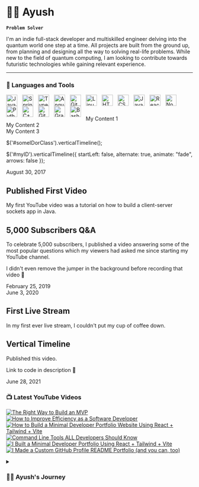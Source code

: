 # 🏄‍♂️ Ayush

**`Problem Solver`**

I'm an indie full-stack developer and multiskilled engineer delving into the quantum world one step at a time. All projects are built from the ground up, from planning and designing all the way to solving real-life problems. While new to the field of quantum computing, I am looking to contribute towards futuristic technologies while gaining relevant experience.

---

### 🧰 Languages and Tools

<img align="left" alt="Java" width="30px" style="padding-right:10px;" src="https://cdn.jsdelivr.net/gh/devicons/devicon/icons/java/java-original.svg"/>
<img align="left" alt="Spring" width="30px" style="padding-right:10px;" src="https://cdn.jsdelivr.net/gh/devicons/devicon/icons/spring/spring-original.svg" />
<img align="left" alt="TypeScript" width="30px" style="padding-right:10px;" src="https://cdn.jsdelivr.net/gh/devicons/devicon/icons/typescript/typescript-plain.svg" />
<img align="left" alt="Angular" width="30px" style="padding-right:10px;" src="https://cdn.jsdelivr.net/gh/devicons/devicon/icons/angularjs/angularjs-plain.svg" />
<img align="left" alt="Git" width="30px" style="padding-right:10px;" src="https://cdn.jsdelivr.net/gh/devicons/devicon/icons/git/git-original.svg" />
<img align="left" alt="Linux" width="30px" style="padding-right:10px;" src="https://cdn.jsdelivr.net/gh/devicons/devicon/icons/linux/linux-original.svg" />
<img align="left" alt="HTML" width="30px" style="padding-right:10px;" src="https://cdn.jsdelivr.net/gh/devicons/devicon/icons/html5/html5-plain.svg" />
<img align="left" alt="CSS" width="30px" style="padding-right:10px;" src="https://cdn.jsdelivr.net/gh/devicons/devicon/icons/css3/css3-plain.svg" />
<img align="left" alt="JavaScript" width="30px" style="padding-right:10px;" src="https://cdn.jsdelivr.net/gh/devicons/devicon/icons/javascript/javascript-plain.svg" />
<img align="left" alt="React" width="30px" style="padding-right:10px;" src="https://cdn.jsdelivr.net/gh/devicons/devicon/icons/react/react-original.svg" />
<img align="left" alt="NodeJS" width="30px" style="padding-right:10px;" src="https://cdn.jsdelivr.net/gh/devicons/devicon/icons/nodejs/nodejs-original.svg" />
<img align="left" alt="Python" width="30px" style="padding-right:10px;" src="https://cdn.jsdelivr.net/gh/devicons/devicon/icons/python/python-plain.svg" />
<img align="left" alt="C++" width="30px" style="padding-right:10px;" src="https://cdn.jsdelivr.net/gh/devicons/devicon/icons/cplusplus/cplusplus-line.svg" />
<img align="left" alt="GitHub" width="30px" style="padding-right:10px;" src="https://cdn.jsdelivr.net/gh/devicons/devicon/icons/github/github-original.svg" />
<img align="left" alt="Gradle" width="30px" style="padding-right:10px;" src="https://cdn.jsdelivr.net/gh/devicons/devicon/icons/gradle/gradle-plain.svg" />
<img align="left" alt="Bash" width="30px" style="padding-right:10px;" src="https://cdn.jsdelivr.net/gh/devicons/devicon/icons/bash/bash-original.svg" />
<br />

#
<link rel="stylesheet" type="text/css" href="path/to/vertical-timeline.css">


<div id="myTimeline">
    <div data-vtdate="February 2016">
        My Content 1
    </div>
    <div data-vtdate="March 2016">
        My Content 2
    </div>
    <div data-vtdate="April 2016">
        My Content 3
    </div>
</div>



<script src="path/to/vertical-timeline.min.js"></script>

$('#someIDorClass').verticalTimeline();

$('#myID').verticalTimeline({
    startLeft: false,
    alternate: true,
    animate: "fade",
    arrows: false
});


<script src="/dist/js/timeline.min.js"></script>
<link href="/dist/css/timeline.min.css" rel="stylesheet" />

<div class="timeline">
  <div class="timeline__component">
    <div class="timeline__date timeline__date--right">August 30, 2017</div>
  </div>
  <div class="timeline__middle">
    <div class="timeline__point"></div>
  </div>
  <div class="timeline__component timeline__component--bg">
    <h2 class="timeline__title">Published First Video</h2>
    <p class="timeline__paragraph">
      My first YouTube video was a tutorial on how to build a client-server sockets app in Java.
    </p>
  </div>
  <div class="timeline__component timeline__component--bg">
    <h2 class="timeline__title">5,000 Subscribers Q&A</h2>
    <p class="timeline__paragraph">
      To celebrate 5,000 subscribers, I published a video answering some of the most popular questions which
      my viewers had asked me since starting my YouTube channel.
    </p>
    <p class="timeline__paragraph">
      I didn't even remove the jumper in the background before recording that video 🤣
    </p>
  </div>
  <div class="timeline__middle">
    <div class="timeline__point"></div>
  </div>
  <div class="timeline__component">
    <div class="timeline__date">February 25, 2019</div>
  </div>
  <div class="timeline__component">
    <div class="timeline__date timeline__date--right">June 3, 2020</div>
  </div>
  <div class="timeline__middle">
    <div class="timeline__point"></div>
  </div>
  <div class="timeline__component timeline__component--bg">
    <h2 class="timeline__title">First Live Stream</h2>
    <p class="timeline__paragraph">
      In my first ever live stream, I couldn't put my cup of coffee down.
    </p>
  </div>
  <div class="timeline__component timeline__component--bottom timeline__component--bg">
    <h2 class="timeline__title">Vertical Timeline</h2>
    <p class="timeline__paragraph">
      Published this video.
    </p>
    <p class="timeline__paragraph">
      Link to code in description 🔽
    </p>
  </div>
  <div class="timeline__middle">
    <div class="timeline__point"></div>
    <div class="timeline__point timeline__point--bottom"></div>
  </div>
  <div class="timeline__component timeline__component--bottom">
    <div class="timeline__date">June 28, 2021</div>
  </div>
</div>

### 📺 Latest YouTube Videos

<!-- BEGIN YOUTUBE-CARDS -->
[![The Right Way to Build an MVP](https://ytcards.demolab.com/?id=jpQJ8aOThNY&title=The+Right+Way+to+Build+an+MVP&lang=en&timestamp=1671555624&background_color=%230d1117&title_color=%23ffffff&stats_color=%23dedede&width=250&duration=647 "The Right Way to Build an MVP")](https://www.youtube.com/watch?v=jpQJ8aOThNY)
[![How to Improve Efficiency as a Software Developer](https://ytcards.demolab.com/?id=Ov1tuHS4uNw&title=How+to+Improve+Efficiency+as+a+Software+Developer&lang=en&timestamp=1669140023&background_color=%230d1117&title_color=%23ffffff&stats_color=%23dedede&width=250&duration=535 "How to Improve Efficiency as a Software Developer")](https://www.youtube.com/watch?v=Ov1tuHS4uNw)
[![How to Build a Minimal Developer Portfolio Website Using React + Tailwind + Vite](https://ytcards.demolab.com/?id=b0pkpcD8Ms4&title=How+to+Build+a+Minimal+Developer+Portfolio+Website+Using+React+%2B+Tailwind+%2B+Vite&lang=en&timestamp=1668434431&background_color=%230d1117&title_color=%23ffffff&stats_color=%23dedede&width=250&duration=4119 "How to Build a Minimal Developer Portfolio Website Using React + Tailwind + Vite")](https://www.youtube.com/watch?v=b0pkpcD8Ms4)
[![Command Line Tools ALL Developers Should Know](https://ytcards.demolab.com/?id=DIny00tOBdU&title=Command+Line+Tools+ALL+Developers+Should+Know&lang=en&timestamp=1667250900&background_color=%230d1117&title_color=%23ffffff&stats_color=%23dedede&width=250&duration=434 "Command Line Tools ALL Developers Should Know")](https://www.youtube.com/watch?v=DIny00tOBdU)
[![I Built a Minimal Developer Portfolio Using React + Tailwind + Vite](https://ytcards.demolab.com/?id=g9hPa-G3lfw&title=I+Built+a+Minimal+Developer+Portfolio+Using+React+%2B+Tailwind+%2B+Vite&lang=en&timestamp=1666797301&background_color=%230d1117&title_color=%23ffffff&stats_color=%23dedede&width=250&duration=725 "I Built a Minimal Developer Portfolio Using React + Tailwind + Vite")](https://www.youtube.com/watch?v=g9hPa-G3lfw)
[![I Made a Custom GitHub Profile README Portfolio (and you can, too)](https://ytcards.demolab.com/?id=9A8sQZDRn5o&title=I+Made+a+Custom+GitHub+Profile+README+Portfolio+%28and+you+can%2C+too%29&lang=en&timestamp=1663770604&background_color=%230d1117&title_color=%23ffffff&stats_color=%23dedede&width=250&duration=655 "I Made a Custom GitHub Profile README Portfolio (and you can, too)")](https://www.youtube.com/watch?v=9A8sQZDRn5o)
<!-- END YOUTUBE-CARDS -->



<details>
 <summary><h3>👨‍💻 Ayush's Journey</h3></summary>

 Being an innately curious child with opening up any machnine I could get my hands on, to building a Van de graff generator, Kelvin water dropper, and Tesla coil as high school projects, to dismantling car and bike engines at SAE workshops at my brother's university, I would like to learn as much as possible for developing 
futuristic technologies. I also started my coding journey as a naive computer science student becoming a full stack software engineer by the time I graduated high school (gold medalist in the International Informatics Olympiad 2010).

As an engineer, my inquisitiveness led me into being involved in multiple teams focussing on structural and thermal analysis of Gokart, Cansat, F1, Mars Rover, UAV and E-Baja vehicle at Delhi Technological University, and Eco vehicle and small rocket design at the University of Strathclyde. I got a glimpse of electronic engineering through the design of a quadcopter for measuring air quality and a CNC machine with CD Drives and rasberry pie, which eventually led me to gain a position in GPM Developers as an automation engineer. My modelling minor projects included working on Python and Matlab, while working independently on C++ for game development and machine learning.

As a physicist, I got involved with the Indian Institute of Astrophysics where I modelled the sky opacity over the Indian Astronomical Observatory, Hanle under different conditions and times using Matlab. Furthermore, as the project head at Physical Research Laboratory, I built the thermal plasma apparatus for the condensation of cometary grains (under room temperature and liquid helium) from scratch, which is then compared to pre-solar grains to get a detailed explanation of the formation of the solar system. Moving on to quantum computing, my thesis project delved into Satellite quantum key distribution, while my study research made me understand quantum computing (learning Cirq and Qiskit) and condensed matter physics with Bose-Einstein condensates. 

Apart from being a nerd, I enjoy dancing, parkour, hiking, and skydiving. I enjoy meeting new people and hearing new perspectives, and I am trying to create a public profile for the same.

Instagram:   instagram.com/thejoker.ayush/

Youtube:     youtube.com/@thejoker-ayush

With a sparkle in my eyes, I am coming for the wonderful opportunities to satiate my curiosity.
